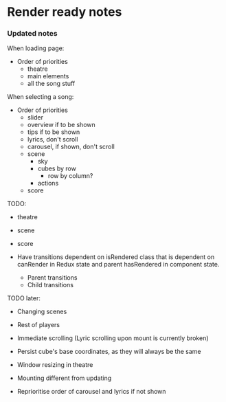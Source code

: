 # Render ready notes

### Updated notes

When loading page:

* Order of priorities
    * theatre
    * main elements
    * all the song stuff

When selecting a song:

* Order of priorities
    * slider
    * overview if to be shown
    * tips if to be shown
    * lyrics, don't scroll
    * carousel, if shown, don't scroll
    * scene
        * sky
        * cubes by row
            * row by column?
        * actions
    * score

TODO:
* theatre
* scene
* score

* Have transitions dependent on isRendered class that is dependent on canRender in Redux state and parent hasRendered in component state.
    * Parent transitions
    * Child transitions

TODO later:
* Changing scenes
* Rest of players
* Immediate scrolling (Lyric scrolling upon mount is currently broken)
* Persist cube's base coordinates, as they will always be the same
* Window resizing in theatre
* Mounting different from updating

* Reprioritise order of carousel and lyrics if not shown